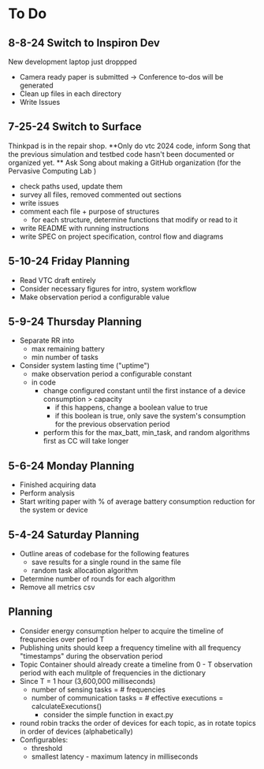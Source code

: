 # To Do

## 8-8-24 Switch to Inspiron Dev

New development laptop just droppped
- Camera ready paper is submitted -> Conference to-dos will be generated
- Clean up files in each directory
- Write Issues

## 7-25-24 Switch to Surface

Thinkpad is in the repair shop. 
**Only do vtc 2024 code, inform Song that the previous simulation and testbed code hasn't been documented or organized yet. **
Ask Song about making a GitHub organization (for the Pervasive Computing Lab )

- check paths used, update them
- survey all files, removed commented out sections
- write issues
- comment each file + purpose of structures
  - for each structure, determine functions that modify or read to it
- write README with running instructions
- write SPEC on project specification, control flow and diagrams

## 5-10-24 Friday Planning
- Read VTC draft entirely
- Consider necessary figures for intro, system workflow
- Make observation period a configurable value

## 5-9-24 Thursday Planning 
- Separate RR into 
  - max remaining battery
  - min number of tasks
- Consider system lasting time ("uptime")
  - make observation period a configurable constant
  - in code
    - change configured constant until the first instance of a device consumption > capacity
      - if this happens, change a boolean value to true
      - if this boolean is true, only save the system's consumption for the previous observation period
    - perform this for the max_batt, min_task, and random algorithms first as CC will take longer

## 5-6-24 Monday Planning
- Finished acquiring data
- Perform analysis
- Start writing paper with % of average battery consumption reduction for the system or device

## 5-4-24 Saturday Planning
- Outline areas of codebase for the following features
  - save results for a single round in the same file
  - random task allocation algorithm
- Determine number of rounds for each algorithm
- Remove all metrics csv

## Planning 
- Consider energy consumption helper to acquire the timeline of frequnecies over period T
- Publishing units should keep a frequency timeline with all frequency "timestamps" during the observation period
- Topic Container should already create a timeline from 0 - T observation period with each mulitple of frequencies in the dictionary 
- Since T = 1 hour (3,600,000 milliseconds)
  - number of sensing tasks = # frequencies
  - number of communication tasks = # effective executions = calculateExecutions()
    - consider the simple function in exact.py
- round robin tracks the order of devices for each topic, as in rotate topics in order of devices (alphabetically)
- Configurables:
  - threshold
  - smallest latency - maximum latency in milliseconds

